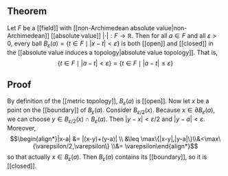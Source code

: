 ## Theorem
Let $F$ be a [[field]] with [[non-Archimedean absolute value|non-Archimedean]] [[absolute value]] $|\cdot|:F\to \mathbb R$. Then for all $a\in F$ and all $\varepsilon > 0$, every ball $B_\varepsilon(a) = \{t\in F\mid |x-t|<\varepsilon\}$ is both [[open]] and [[closed]] in the [[absolute value induces a topology|absolute value topology]]. That is, $$\{t\in F\mid |a-t|<\varepsilon\} = \{t\in F\mid |a-t|\leq\varepsilon\}$$
## Proof
By definition of the [[metric topology]], $B_\varepsilon(a)$ is [[open]]. Now let $x$ be a point on the [[boundary]] of $B_\varepsilon(a)$. Consider $B_{\varepsilon/2}(x)$. Because $x\in \partial  B_\varepsilon(a)$, we can choose $y\in B_{\varepsilon/2}(x)\cap B_\varepsilon(a)$. Then $|y-x|<\varepsilon/2$ and $|y-a|<\varepsilon$. Moreover, $$\begin{align*}|x-a| &= |(x-y)+(y-a)| \\ &\leq \max\{|x-y|,|y-a|\}\\&<\max\{\varepsilon/2,\varepsilon\} \\&= \varepsilon\end{align*}$$ so that actually $x\in B_\varepsilon(a)$. Then $B_\varepsilon(a)$ contains its [[boundary]], so it is [[closed]]. 
